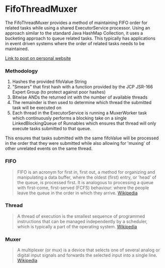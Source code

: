 # FifoThreadMuxer
The FifoThreadMuxer provides a method of maintaining FIFO order for related tasks while using a shared ExecutorService processor. Using an approach similar to the standard Java HashMap Collection, it uses a bucketing approach to queue related tasks. This typically has applications in event driven systems where the order of related tasks needs to be maintained.

[Link to post on personal website](https://g.gravizo.com/svg?%20@startuml;%20%28*%29%20--%3E%20%22execute%28String%20fifoValue,%20Runnable%20task%29%22;%20--%3E%22getMuxerId%28String%20fifoValue%29%22;%20if%20%22%22;%20--%3E[muxerId%20==%201]%20%22Queue%201%22;%20--%3E%22Thread%201%22;%20else;%20--%3E[muxerId%20==%202]%20%22Queue%202%22;%20--%3E%22Thread%202%22;%20else;%20--%3E[muxerId%20==%20n]%20%22Queue%20n%22;%20--%3E%22Thread%20n%22;%20endif;%20@enduml%20%27%3E)


 
### Methodology
1. Hashes the provided fifoValue String
2. "Smears" that first hash with a function provided by the JCP JSR-166 Expert Group (to protect against poor hashes)
3. Bitwise ANDs the returned int with the number of available threads
4. The remainder is then used to determine which thread the submitted task will be executed on
5. Each thread in the ExecutorService is running a MuxerWorker task which continuously performs a blocking take on a single LinkedBlockingQueue of Runnables which ensures that thread will only execute tasks submitted to that queue.

This ensures that tasks submitted with the same fifoValue will be processed in the order that they were submitted while also allowing for 'muxing' of other unrelated events on the same thread.  

### FIFO
>FIFO is an acronym for first in, first out, a method for organizing and manipulating a data buffer, where the oldest (first) entry, or 'head' of the queue, is processed first. It is analogous to processing a queue with first-come, first-served (FCFS) behaviour: where the people leave the queue in the order in which they arrive. [Wikipedia](https://en.wikipedia.org/w/index.php?title=FIFO_(computing_and_electronics)&oldid=773338255)

### Thread
>A thread of execution is the smallest sequence of programmed instructions that can be managed independently by a scheduler, which is typically a part of the operating system. [Wikipedia](https://en.wikipedia.org/w/index.php?title=Thread_(computing)&oldid=769356190)

### Muxer
>A multiplexer (or mux) is a device that selects one of several analog or digital input signals and forwards the selected input into a single line. [Wikipedia](https://en.wikipedia.org/w/index.php?title=Multiplexer&oldid=771706389)
 



